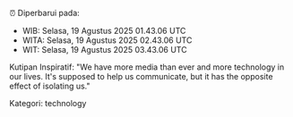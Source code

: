 ⏰ Diperbarui pada:
- WIB: Selasa, 19 Agustus 2025 01.43.06 UTC
- WITA: Selasa, 19 Agustus 2025 02.43.06 UTC
- WIT: Selasa, 19 Agustus 2025 03.43.06 UTC

Kutipan Inspiratif:
"We have more media than ever and more technology in our lives. It's supposed to help us communicate, but it has the opposite effect of isolating us."


Kategori: technology

